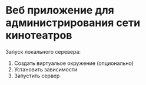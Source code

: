 # Веб приложение для администрирования сети кинотеатров

Запуск локального серевера:
1. Создать виртуальое окружение (опционально)
2. Установить зависимости
3. Запустить сервер
